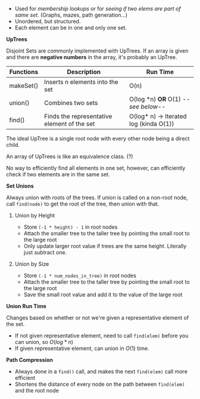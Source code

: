 + Used for *membership lookups* or for *seeing if two elems are part of same set*. (Graphs, mazes, path generation...)
+ Unordered, but structured.
+ Each element can be in one and only one set.

**UpTrees**

Disjoint Sets are commonly implemented with UpTrees. If an array is given and there are **negative numbers** in the array, it's probably an UpTree.

| Functions |  Description | Run Time |
| ----      |     ----     |  ----    |
| makeSet() |  Inserts n elements into the set   |    O(n)      |
| union()   |  Combines two sets  |   O(log *n)   **OR**  O(1)  *--see below--*  |
| find()    |  Finds the representative element of the set    |    O(log* n)  -> Iterated log (kinda O(1))    |

The ideal UpTree is a single root node with every other node being a direct child.

An array of UpTrees is like an equivalence class. (?)

No way to efficiently find all elements in one set, however, can efficiently check if two elements are in the same set.

**Set Unions**

Always union with roots of the trees. If union is called on a non-root node, call `find(node)` to get the root of the tree, then union with that.

1. Union by Height
	+ Store `(-1 * height) - 1` in root nodes
	+ Attach the smaller tree to the taller tree by pointing the small root to the large root
	+ Only update larger root value if trees are the same height. Literally just subtract one.

2. Union by Size
	+ Store `(-1 * num_nodes_in_tree)` in root nodes
	+ Attach the smaller tree to the taller tree by pointing the small root to the large root
	+ Save the small root value and add it to the value of the large root

**Union Run Time**

Changes based on whether or not we're given a representative element of the set.

+ If not given representative element, need to call `find(elem)` before you can union, so $O(log* n)$
+ If given representative element, can union in $O(1)$ time.

**Path Compression**

+ Always done in a `find()` call, and makes the next `find(elem)` call more efficient
+ Shortens the distance of every node on the path between `find(elem)` and the root node